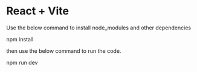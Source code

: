 # React + Vite

Use the below command to install node_modules and other dependencies

npm install

then use the below command to run the code.

npm run dev
